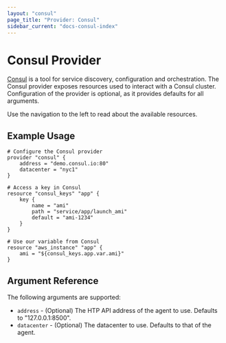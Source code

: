 ```yaml
---
layout: "consul"
page_title: "Provider: Consul"
sidebar_current: "docs-consul-index"
---
```


# Consul Provider

[Consul](http://www.consul.io) is a tool for service discovery, configuration
and orchestration. The Consul provider exposes resources used to interact with a
Consul cluster. Configuration of the provider is optional, as it provides
defaults for all arguments.

Use the navigation to the left to read about the available resources.

## Example Usage

```
# Configure the Consul provider
provider "consul" {
    address = "demo.consul.io:80"
    datacenter = "nyc1"
}

# Access a key in Consul
resource "consul_keys" "app" {
    key {
        name = "ami"
        path = "service/app/launch_ami"
        default = "ami-1234"
    }
}

# Use our variable from Consul
resource "aws_instance" "app" {
    ami = "${consul_keys.app.var.ami}"
}
```

## Argument Reference

The following arguments are supported:

* `address` - (Optional) The HTP API address of the agent to use. Defaults to "127.0.0.1:8500".
* `datacenter` - (Optional) The datacenter to use. Defaults to that of the agent.


